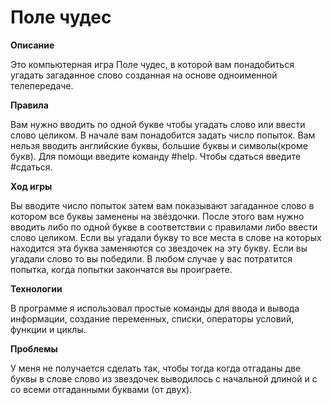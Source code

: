 # Поле чудес

**Описание**

Это компьютерная игра Поле чудес, в которой вам понадобиться угадать загаданное слово созданная на основе одноименной телепередаче.

**Правила**

Вам нужно вводить по одной букве чтобы угадать слово или ввести слово целиком.
В начале вам понадобится задать число попыток.
Вам нельзя вводить английские буквы, большие буквы и символы(кроме букв).
Для помощи введите команду #help. Чтобы сдаться введите #сдаться.

**Ход игры**

Вы вводите число попыток затем вам показывают загаданное слово в котором все буквы заменены на звёздочки. После этого вам нужно вводить либо по одной букве в соответствии с правилами либо ввести слово целиком. Если вы угадали букву то все места в слове на которых находится эта буква заменяются со звездочек на эту букву.
Если вы угадали слово то вы победили. В любом случае у вас потратится попытка,
когда попытки закончатся вы проиграете.

**Технологии**

В программе я использовал простые команды для ввода и вывода информации, создание переменных, списки, операторы условий, функции и циклы.

**Проблемы**

У меня не получается сделать так, чтобы тогда когда отгаданы две буквы в слове слово из звездочек  выводилось с начальной длиной и с со всеми отгаданными буквами (от двух).
